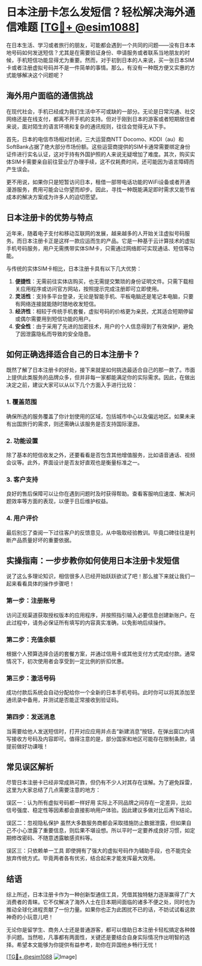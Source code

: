 # 日本注册卡怎么发短信？轻松解决海外通信难题 [[TG💪+ @esim1088](https://t.me/s/esim1088)]

在日本生活、学习或者旅行的朋友，可能都会遇到一个共同的问题——没有日本本地号码如何发送短信？尤其是在需要验证身份、申请服务或者联系当地朋友的时候，手机短信功能显得尤为重要。然而，对于初到日本的人来说，买一张日本SIM卡或者注册虚拟号码并不是一件简单的事情。那么，有没有一种既方便又实惠的方式能够解决这个问题呢？

## 海外用户面临的通信挑战

在现代社会，手机已经成为我们生活中不可或缺的一部分。无论是日常沟通、社交网络还是在线支付，都离不开手机的支持。但对于刚到日本的游客或者短期居住者来说，面对陌生的语言环境和复杂的通讯规则，往往会觉得无从下手。

首先，日本的电信市场相对封闭，三大运营商NTT Docomo、KDDI（au）和SoftBank占据了绝大部分市场份额。这些运营商提供的SIM卡通常需要绑定身份证件进行实名认证，这对于持有外国护照的人来说无疑增加了难度。其次，购买实体SIM卡需要亲自前往营业厅办理手续，这不仅耗费时间，还可能因为语言障碍而产生误会。

更不用说，如果你只是短暂访问日本，租借一部带电话功能的WiFi设备或者开通漫游服务，费用可能会让你望而却步。因此，寻找一种既能满足即时需求又能节省成本的解决方案成为许多人的迫切愿望。

## 日本注册卡的优势与特点

近年来，随着电子支付和移动互联网的发展，越来越多的人开始关注虚拟号码服务。而日本注册卡正是这样一款应运而生的产品。它是一种基于云计算技术的虚拟手机号码服务，用户无需携带实体SIM卡，只需通过网络即可实现通话、短信等功能。

与传统的实体SIM卡相比，日本注册卡具有以下几大优势：

1. **便捷性**：无需前往实体店购买，也无需提交繁琐的身份证明文件。只需下载相关应用程序或访问官方网站，按照提示完成注册即可立即使用。
2. **灵活性**：支持多平台登录，无论是智能手机、平板电脑还是笔记本电脑，只要有网络连接就能随时随地收发短信。
3. **经济性**：相较于传统手机套餐，虚拟号码的价格更为亲民，尤其适合短期停留或偶尔需要用到短信功能的用户。
4. **安全性**：由于采用了先进的加密技术，用户的个人信息得到了有效保护，避免了因泄露隐私而导致的安全隐患。

## 如何正确选择适合自己的日本注册卡？

既然了解了日本注册卡的好处，接下来就是如何挑选最适合自己的那一款了。市面上提供此类服务的品牌众多，但并非每一家都能满足你的实际需求。因此，在做出决定之前，建议大家可以从以下几个方面入手进行比较：

### 1. 覆盖范围
确保所选的服务覆盖了你计划使用的区域，包括城市中心以及偏远地区。如果未来有出国旅行的需求，则还需确认该服务是否支持国际漫游。

### 2. 功能设置
除了基本的短信收发之外，还要看看是否包含其他增值服务，比如语音通话、视频会议等。此外，界面设计是否友好直观也是衡量标准之一。

### 3. 客户支持
良好的售后保障可以让你在遇到问题时及时获得帮助。查看客服响应速度、解决问题效率等方面的表现，以便于日后维护权益。

### 4. 用户评价
最后别忘了查阅一下过往客户的反馈意见，从中吸取经验教训。毕竟口碑往往是判断产品质量好坏的重要依据。

## 实操指南：一步步教你如何使用日本注册卡发短信

说了这么多理论知识，相信很多人已经开始跃跃欲试了吧！那么接下来就让我们一起来看看具体的操作步骤吧！

### 第一步：注册账号
访问正规渠道获取授权版本的应用程序，并按照指引输入必要信息创建新账户。在此过程中，请务必保证所有填写的内容真实准确，以免影响后续操作。

### 第二步：充值余额
根据个人预算选择合适的套餐方案，并通过信用卡或其他支付方式完成付款。通常情况下，初次使用者会享受到一定比例的折扣优惠。

### 第三步：激活号码
成功付款后系统会自动分配给你一个全新的日本手机号码。此时你可以将其添加至通讯录中备用，并测试是否能正常接收到验证码。

### 第四步：发送消息
当需要给他人发送短信时，打开对应应用并点击“新建消息”按钮，在弹出窗口内填写接收方号码及内容即可。值得注意的是，部分国家和地区可能存在限制条款，请提前做好功课哦！

## 常见误区解析

尽管日本注册卡已经非常成熟可靠，但仍有不少人对其存在误解。为了避免踩雷，这里为大家总结了几点需要注意的地方：

误区一：认为所有虚拟号码都一样好用
实际上不同品牌之间存在一定差异，比如信号强度、稳定性等因素都会直接影响用户体验。因此建议多做对比后再下结论。

误区二：忽视隐私保护
虽然大多数服务商都会采取措施防止数据泄露，但如果自己不小心泄露了重要信息，则后果不堪设想。所以平时一定要养成良好习惯，如定期修改密码、不随意透露敏感资料等。

误区三：只依赖单一工具
即使拥有了强大的虚拟号码作为辅助手段，也不能完全放弃传统方式。毕竟两者各有优劣，结合起来才能发挥最大效用。

## 结语

综上所述，日本注册卡作为一种创新型通信工具，凭借其独特魅力逐渐赢得了广大消费者的青睐。它不仅解决了海外人士在日本期间面临的诸多不便之处，同时也为推动全球化进程贡献了一份力量。如果你也正为此困扰不已的话，不妨试试看这款神奇的小玩意儿吧！

无论你是留学生、商务人士还是普通游客，都可以借助日本注册卡轻松搞定各种棘手问题。当然啦，凡事都有两面性，关键还是要结合自身实际情况作出明智的选择。希望本文能够为你提供有益参考，助你在异国他乡畅行无忧！

[[TG💪+ @esim1088](https://t.me/s/esim1088) ![Image](https://i.postimg.cc/4NQfJmqS/Snipaste-2025-05-13-00-14-12.png)]